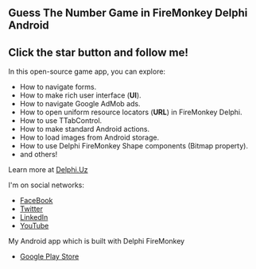 ## Guess The Number Game in FireMonkey Delphi Android

## Click the star button and follow me!

In this open-source game app, you can explore:
-   How to navigate forms.
-   How to make rich user interface (**UI**).
-   How to navigate Google AdMob ads.
-   How to open uniform resource locators (**URL**) in FireMonkey Delphi.
-   How to use TTabControl.
-   How to make standard Android actions.
-   How to load images from Android storage.
-   How to use Delphi FireMonkey Shape components (Bitmap property).
-   and others!

Learn more at [Delphi.Uz](https://delphi.uz/2017/01/21/delphi-android-development/guess-the-number-game-in-firemonkey-delphi-android-delphi-firemonkey-fmx/)

I'm on social networks:

-   [FaceBook](https://www.facebook.com/wwwdelphiuz/)
-   [Twitter](https://twitter.com/MuminjonGuru)
-   [LinkedIn](https://www.linkedin.com/in/muminjon-abduraimov/)
-   [YouTube](https://youtube.com/MuminjonAbduraimov)

My Android app which is built with Delphi FireMonkey

-   [Google Play Store](https://play.google.com/store/apps/details?id=com.delphiapplications.delphiexamples)
